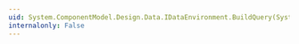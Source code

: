 ```yaml
---
uid: System.ComponentModel.Design.Data.IDataEnvironment.BuildQuery(System.Windows.Forms.IWin32Window,System.ComponentModel.Design.Data.DesignerDataConnection,System.ComponentModel.Design.Data.QueryBuilderMode,System.String)
internalonly: False
---
```

